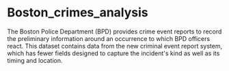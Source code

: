 # Boston_crimes_analysis


The Boston Police Department (BPD) provides crime event reports to record the preliminary information around an occurrence to which BPD officers react. This dataset contains data from the new criminal event report system, which has fewer fields designed to capture the incident's kind as well as its timing and location.



